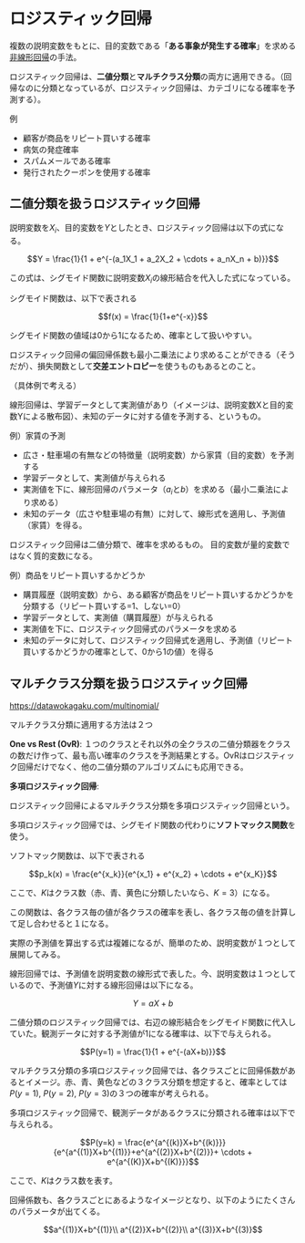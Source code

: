 <script type="text/javascript" async src="https://cdnjs.cloudflare.com/ajax/libs/mathjax/3.2.2/es5/tex-mml-chtml.min.js">
</script>
<script type="text/x-mathjax-config">
 MathJax.Hub.Config({
 tex2jax: {
 inlineMath: [['$', '$'] ],
 displayMath: [ ['$$','$$'], ["\\[","\\]"] ]
 }
 });
</script>

# ロジスティック回帰

複数の説明変数をもとに、目的変数である「**ある事象が発生する確率**」を求める<u>非線形回帰</u>の手法。

ロジスティック回帰は、**二値分類**と**マルチクラス分類**の両方に適用できる。（回帰なのに分類となっているが、ロジスティック回帰は、カテゴリになる確率を予測する）。

例
- 顧客が商品をリピート買いする確率
- 病気の発症確率
- スパムメールである確率
- 発行されたクーポンを使用する確率

## 二値分類を扱うロジスティック回帰

説明変数を$X_i$、目的変数を$Y$としたとき、ロジスティック回帰は以下の式になる。

$$Y = \frac{1}{1 + e^{-(a_1X_1 + a_2X_2 + \cdots + a_nX_n + b)}}$$

この式は、シグモイド関数に説明変数$X_i$の線形結合を代入した式になっている。

シグモイド関数は、以下で表される

$$f(x) = \frac{1}{1+e^{-x}}$$

シグモイド関数の値域は0から1になるため、確率として扱いやすい。

ロジスティック回帰の偏回帰係数も最小二乗法により求めることができる（そうだが）、損失関数として**交差エントロピー**を使うものもあるとのこと。

（具体例で考える）

線形回帰は、学習データとして実測値があり（イメージは、説明変数Xと目的変数Yによる散布図）、未知のデータに対する値を予測する、というもの。

例）家賃の予測
- 広さ・駐車場の有無などの特徴量（説明変数）から家賃（目的変数）を予測する
- 学習データとして、実測値が与えられる
- 実測値を下に、線形回帰のパラメータ（$a_i$と$b$）を求める（最小二乗法により求める）
- 未知のデータ（広さや駐車場の有無）に対して、線形式を適用し、予測値（家賃）を得る。

ロジスティック回帰は二値分類で、確率を求めるもの。
目的変数が量的変数ではなく質的変数になる。

例）商品をリピート買いするかどうか
- 購買履歴（説明変数）から、ある顧客が商品をリピート買いするかどうかを分類する（リピート買いする=1、しない=0）
- 学習データとして、実測値（購買履歴）が与えられる
- 実測値を下に、ロジスティック回帰式のパラメータを求める
- 未知のデータに対して、ロジスティック回帰式を適用し、予測値（リピート買いするかどうかの確率として、0から1の値）を得る


## マルチクラス分類を扱うロジスティック回帰

https://datawokagaku.com/multinomial/

マルチクラス分類に適用する方法は２つ

**One vs Rest (OvR)**: １つのクラスとそれ以外の全クラスの二値分類器をクラスの数だけ作って、最も高い確率のクラスを予測結果とする。OvRはロジスティック回帰だけでなく、他の二値分類のアルゴリズムにも応用できる。

**多項ロジスティック回帰**: 

ロジスティック回帰によるマルチクラス分類を多項ロジスティック回帰という。

多項ロジスティック回帰では、シグモイド関数の代わりに**ソフトマックス関数**を使う。

ソフトマック関数は、以下で表される

$$p_k(x) = \frac{e^{x_k}}{e^{x_1} + e^{x_2} + \cdots + e^{x_K}}$$

ここで、$K$はクラス数（赤、青、黄色に分類したいなら、$K=3$）になる。

この関数は、各クラス毎の値が各クラスの確率を表し、各クラス毎の値を計算して足し合わせると１になる。

実際の予測値を算出する式は複雑になるが、簡単のため、説明変数が１つとして展開してみる。

線形回帰では、予測値を説明変数の線形式で表した。今、説明変数は１つとしているので、予測値$Y$に対する線形回帰は以下になる。

$$Y = aX + b$$

二値分類のロジスティック回帰では、右辺の線形結合をシグモイド関数に代入していた。観測データに対する予測値が1になる確率は、以下で与えられる。

$$P(y=1) = \frac{1}{1 + e^{-(aX+b)}}$$

マルチクラス分類の多項ロジスティック回帰では、各クラスごとに回帰係数があるとイメージ。赤、青、黄色などの３クラス分類を想定すると、確率としては$P(y=1)$, $P(y=2)$, $P(y=3)$の３つの確率が考えられる。

多項ロジスティック回帰で、観測データがあるクラスに分類される確率は以下で与えられる。

$$P(y=k) = \frac{e^{a^{(k)}X+b^{(k)}}}{e^{a^{(1)}X+b^{(1)}}+e^{a^{(2)}X+b^{(2)}}+ \cdots + e^{a^{(K)}X+b^{(K)}}}$$

ここで、$K$はクラス数を表す。

回帰係数も、各クラスごとにあるようなイメージとなり、以下のようにたくさんのパラメータが出てくる。

$$a^{(1)}X+b^{(1)}\\
a^{(2)}X+b^{(2)}\\
a^{(3)}X+b^{(3)}$$


